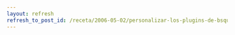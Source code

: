 ```yaml
---
layout: refresh
refresh_to_post_id: /receta/2006-05-02/personalizar-los-plugins-de-bsqueda-de-firefox
---
```

